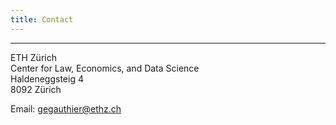```yaml
---
title: Contact
---
```


---

ETH Zürich \
Center for Law, Economics, and Data Science \
Haldeneggsteig 4 \
8092 Zürich

Email: gegauthier@ethz.ch
